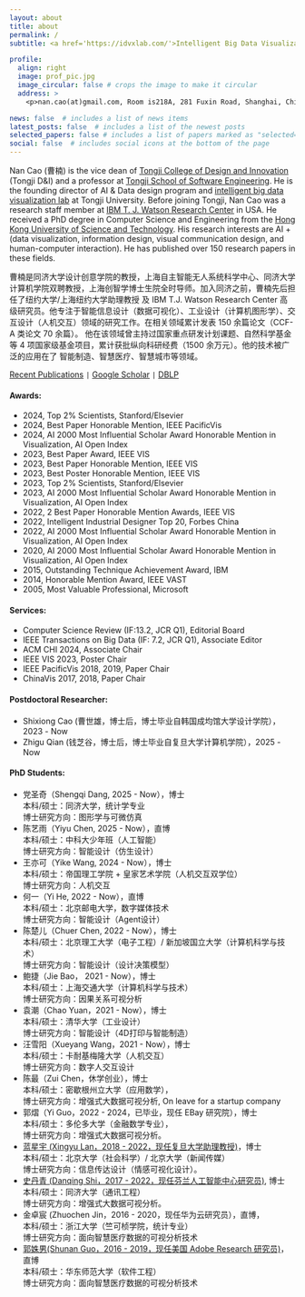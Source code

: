 ```yaml
---
layout: about
title: about
permalink: /
subtitle: <a href='https://idvxlab.com/'>Intelligent Big Data Visualization Lab</a>, <a href='https://en.tongji.edu.cn/'>Tongji University</a>

profile:
  align: right
  image: prof_pic.jpg
  image_circular: false # crops the image to make it circular
  address: >
    <p>nan.cao(at)gmail.com, Room is218A, 281 Fuxin Road, Shanghai, China</p>

news: false  # includes a list of news items
latest_posts: false  # includes a list of the newest posts
selected_papers: false # includes a list of papers marked as "selected={true}"
social: false  # includes social icons at the bottom of the page
---
```

Nan Cao (曹楠) is the vice dean of [Tongji College of Design and Innovation](https://tjdi.tongji.edu.cn/) (Tongji D&I) and a professor at [Tongji School of Software Engineering](https://sse.tongji.edu.cn/index.htm). He is the founding director of AI & Data design program and [intelligent big data visualization lab](https://idvxlab.com/) at Tongji University. Before joining Tongji, Nan Cao was a research staff member at [IBM T. J. Watson Research Center](https://research.ibm.com/labs/watson/) in USA. He received a PhD degree in Computer Science and Engineering from the [Hong Kong University of Science and Technology](https://hkust.edu.hk/). His research interests are AI + (data visualization, information design, visual communication design, and human-computer interaction). He has published over 150 research papers in these fields.

曹楠是同济大学设计创意学院的教授，上海自主智能无人系统科学中心、同济大学计算机学院双聘教授，上海创智学博士生院全时导师。加入同济之前，曹楠先后担任了纽约大学/上海纽约大学助理教授 及 IBM T.J. Watson Research Center 高级研究员。他专注于智能信息设计（数据可视化）、工业设计（计算机图形学）、交互设计（人机交互）领域的研究工作。在相关领域累计发表 150 余篇论文（CCF-A 类论文 70 余篇）。 他在该领域曾主持过国家重点研发计划课题、自然科学基金等 4 项国家级基金项目，累计获批纵向科研经费（1500 余万元）。他的技术被广泛的应用在了 智能制造、智慧医疗、智慧城市等领域。

[Recent Publications](https://idvxlab.com/publication.html) <code>|</code> [Google Scholar](https://scholar.google.com/citations?user=5I0mFcsAAAAJ) <code>|</code> [DBLP](https://dblp.org/pid/66/5146-1.html)

#### Awards:
- 2024, Top 2% Scientists, Stanford/Elsevier
- 2024, Best Paper Honorable Mention, IEEE PacificVis
- 2024, AI 2000 Most Influential Scholar Award Honorable Mention in Visualization, AI Open Index
- 2023, Best Paper Award, IEEE VIS
- 2023, Best Paper Honorable Mention, IEEE VIS
- 2023, Best Poster Honorable Mention, IEEE VIS
- 2023, Top 2% Scientists, Stanford/Elsevier
- 2023, AI 2000 Most Influential Scholar Award Honorable Mention in Visualization, AI Open Index
- 2022, 2 Best Paper Honorable Mention Awards, IEEE VIS
- 2022, Intelligent Industrial Designer Top 20, Forbes China
- 2022, AI 2000 Most Influential Scholar Award Honorable Mention in Visualization, AI Open Index
- 2020, AI 2000 Most Influential Scholar Award Honorable Mention in Visualization, AI Open Index
- 2015, Outstanding Technique Achievement Award, IBM
- 2014, Honorable Mention Award, IEEE VAST
- 2005, Most Valuable Professional, Microsoft  

#### Services:
- Computer Science Review (IF:13.2, JCR Q1), Editorial Board
- IEEE Transactions on Big Data (IF: 7.2, JCR Q1), Associate Editor
- ACM CHI 2024, Associate Chair
- IEEE VIS 2023, Poster Chair
- IEEE PacificVis 2018, 2019, Paper Chair
- ChinaVis 2017, 2018, Paper Chair


#### Postdoctoral Researcher: 
- Shixiong Cao (曹世雄，博士后，博士毕业自韩国成均馆大学设计学院），2023 - Now
- Zhigu Qian (钱芝谷，博士后，博士毕业自复旦大学计算机学院），2025 - Now


#### PhD Students: 
- 党圣奇（Shengqi Dang, 2025 - Now），博士<br>
  本科/硕士：同济大学，统计学专业 <br>
  博士研究方向：图形学与可微仿真
- 陈艺雨（Yiyu Chen, 2025 - Now），直博<br>
  本科/硕士：中科大少年班（人工智能）<br>
  博士研究方向：智能设计（仿生设计）
- 王亦可（Yike Wang, 2024 - Now），博士<br>
  本科/硕士：帝国理工学院 + 皇家艺术学院（人机交互双学位） <br>
  博士研究方向：人机交互
- 何一（Yi He, 2022 - Now），直博<br>
  本科/硕士：北京邮电大学，数字媒体技术 <br>
  博士研究方向：智能设计（Agent设计）
- 陈楚儿（Chuer Chen, 2022 - Now），博士<br>
  本科/硕士：北京理工大学（电子工程）/ 新加坡国立大学（计算机科学与技术）<br>
  博士研究方向：智能设计（设计决策模型）
- 鲍捷（Jie Bao， 2021 - Now），博士<br>
  本科/硕士：上海交通大学（计算机科学与技术）<br>
  博士研究方向：因果关系可视分析
- 袁潮（Chao Yuan，2021 - Now），博士<br>
  本科/硕士：清华大学（工业设计）<br>
  博士研究方向：智能设计（4D打印与智能制造）
- 汪雪阳（Xueyang Wang，2021 - Now），博士<br>
  本科/硕士：卡耐基梅隆大学（人机交互）<br>
  博士研究方向：数字人交互设计
- 陈最（Zui Chen，休学创业），博士<br>
  本科/硕士：密歇根州立大学（应用数学），<br>
  博士研究方向：增强式大数据可视分析, On leave for a startup company
- 郭熠（Yi Guo，2022 - 2024，已毕业，现任 EBay 研究院），博士<br>
  本科/硕士：多伦多大学（金融数学专业），<br>
  博士研究方向：增强式大数据可视分析。
- [蓝星宇 (Xingyu Lan，2018 - 2022，现任复旦大学助理教授)](https://olivialan.github.io/)，博士<br>
  本科/硕士：北京大学（社会科学）/ 北京大学（新闻传媒）<br>
  博士研究方向：信息传达设计（情感可视化设计）。
- [史丹青 (Danqing Shi，2017 - 2022，现任芬兰人工智能中心研究员)](https://sdq.github.io/), 博士<br>
  本科/硕士：同济大学（通讯工程）<br>
  博士研究方向：增强式大数据可视分析。 
- 金卓宸 (Zhuochen Jin，2016 - 2020，现任华为云研究员），直博，<br>
  本科/硕士：浙江大学（竺可桢学院，统计专业）<br>
  博士研究方向：面向智慧医疗数据的可视分析技术
- [郭姝男(Shunan Guo，2016 - 2019，现任美国 Adobe Research 研究员)](https://research.adobe.com/person/shunan-guo/)，直博 <br>
  本科/硕士：华东师范大学（软件工程）<br>
  博士研究方向：面向智慧医疗数据的可视分析技术
